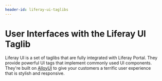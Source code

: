 ```yaml
---
header-id: liferay-ui-taglibs
---
```


# User Interfaces with the Liferay UI Taglib

Liferay UI is a set of taglibs that are fully integrated with Liferay Portal.
They provide powerful UI tags that implement commonly used UI components.
They're built on [AlloyUI](http://alloyui.com/) to give your customers a
terrific user experience that is stylish and responsive. 

